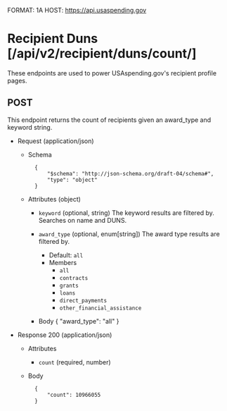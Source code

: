FORMAT: 1A
HOST: https://api.usaspending.gov

# Recipient Duns [/api/v2/recipient/duns/count/]

These endpoints are used to power USAspending.gov's recipient profile pages.

## POST 

This endpoint returns the count of recipients given an award_type and keyword string.

+ Request (application/json)
    + Schema

            {
                "$schema": "http://json-schema.org/draft-04/schema#",
                "type": "object"
            }

    + Attributes (object)
        + `keyword` (optional, string)
            The keyword results are filtered by. Searches on name and DUNS.
        + `award_type` (optional, enum[string])
            The award type results are filtered by.
            + Default: `all`
            + Members
                + `all`
                + `contracts`
                + `grants`
                + `loans`
                + `direct_payments`
                + `other_financial_assistance`

        + Body
                {
                    "award_type": "all"
                }


+ Response 200 (application/json)
    + Attributes
        + `count` (required, number)

    + Body


            {
                "count": 10966055
            }
